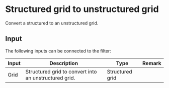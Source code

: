 # Structured grid to unstructured grid

Convert a structured to an unstructured grid.

## Input

The following inputs can be connected to the filter:

| Input                     | Description                                                                               | Type                  | Remark        |
|---------------------------|-------------------------------------------------------------------------------------------|-----------------------|---------------|
| Grid                      | Structured grid to convert into an unstructured grid.                                     | Structured grid       |               |
